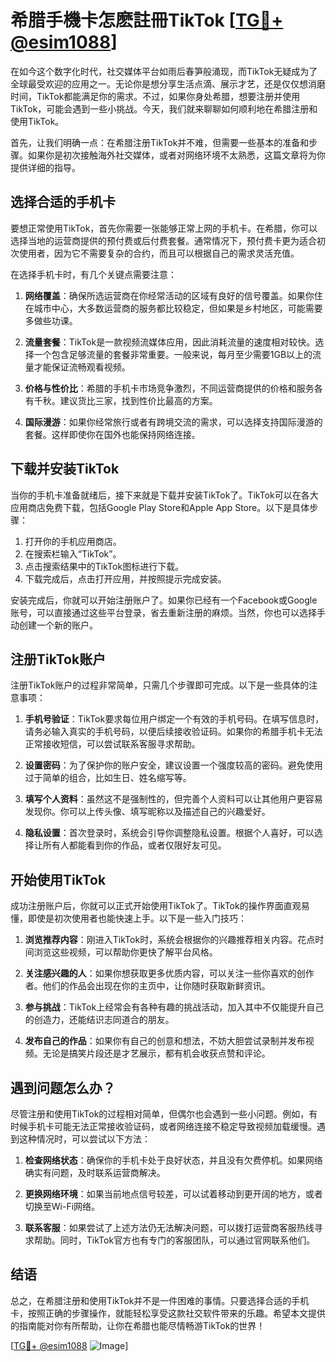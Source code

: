 # 希腊手機卡怎麽註冊TikTok [[TG💪+ @esim1088](https://t.me/s/esim1088)]

在如今这个数字化时代，社交媒体平台如雨后春笋般涌现，而TikTok无疑成为了全球最受欢迎的应用之一。无论你是想分享生活点滴、展示才艺，还是仅仅想消磨时间，TikTok都能满足你的需求。不过，如果你身处希腊，想要注册并使用TikTok，可能会遇到一些小挑战。今天，我们就来聊聊如何顺利地在希腊注册和使用TikTok。

首先，让我们明确一点：在希腊注册TikTok并不难，但需要一些基本的准备和步骤。如果你是初次接触海外社交媒体，或者对网络环境不太熟悉，这篇文章将为你提供详细的指导。

## 选择合适的手机卡

要想正常使用TikTok，首先你需要一张能够正常上网的手机卡。在希腊，你可以选择当地的运营商提供的预付费或后付费套餐。通常情况下，预付费卡更为适合初次使用者，因为它不需要复杂的合约，而且可以根据自己的需求灵活充值。

在选择手机卡时，有几个关键点需要注意：

1. **网络覆盖**：确保所选运营商在你经常活动的区域有良好的信号覆盖。如果你住在城市中心，大多数运营商的服务都比较稳定，但如果是乡村地区，可能需要多做些功课。
   
2. **流量套餐**：TikTok是一款视频流媒体应用，因此消耗流量的速度相对较快。选择一个包含足够流量的套餐非常重要。一般来说，每月至少需要1GB以上的流量才能保证流畅观看视频。

3. **价格与性价比**：希腊的手机卡市场竞争激烈，不同运营商提供的价格和服务各有千秋。建议货比三家，找到性价比最高的方案。

4. **国际漫游**：如果你经常旅行或者有跨境交流的需求，可以选择支持国际漫游的套餐。这样即使你在国外也能保持网络连接。

## 下载并安装TikTok

当你的手机卡准备就绪后，接下来就是下载并安装TikTok了。TikTok可以在各大应用商店免费下载，包括Google Play Store和Apple App Store。以下是具体步骤：

1. 打开你的手机应用商店。
2. 在搜索栏输入“TikTok”。
3. 点击搜索结果中的TikTok图标进行下载。
4. 下载完成后，点击打开应用，并按照提示完成安装。

安装完成后，你就可以开始注册账户了。如果你已经有一个Facebook或Google账号，可以直接通过这些平台登录，省去重新注册的麻烦。当然，你也可以选择手动创建一个新的账户。

## 注册TikTok账户

注册TikTok账户的过程非常简单，只需几个步骤即可完成。以下是一些具体的注意事项：

1. **手机号验证**：TikTok要求每位用户绑定一个有效的手机号码。在填写信息时，请务必输入真实的手机号码，以便后续接收验证码。如果你的希腊手机卡无法正常接收短信，可以尝试联系客服寻求帮助。

2. **设置密码**：为了保护你的账户安全，建议设置一个强度较高的密码。避免使用过于简单的组合，比如生日、姓名缩写等。

3. **填写个人资料**：虽然这不是强制性的，但完善个人资料可以让其他用户更容易发现你。你可以上传头像、填写昵称以及描述自己的兴趣爱好。

4. **隐私设置**：首次登录时，系统会引导你调整隐私设置。根据个人喜好，可以选择让所有人都能看到你的作品，或者仅限好友可见。

## 开始使用TikTok

成功注册账户后，你就可以正式开始使用TikTok了。TikTok的操作界面直观易懂，即使是初次使用者也能快速上手。以下是一些入门技巧：

1. **浏览推荐内容**：刚进入TikTok时，系统会根据你的兴趣推荐相关内容。花点时间浏览这些视频，可以帮助你更快了解平台风格。

2. **关注感兴趣的人**：如果你想获取更多优质内容，可以关注一些你喜欢的创作者。他们的作品会出现在你的主页中，让你随时获取新鲜资讯。

3. **参与挑战**：TikTok上经常会有各种有趣的挑战活动，加入其中不仅能提升自己的创造力，还能结识志同道合的朋友。

4. **发布自己的作品**：如果你有自己的创意和想法，不妨大胆尝试录制并发布视频。无论是搞笑片段还是才艺展示，都有机会收获点赞和评论。

## 遇到问题怎么办？

尽管注册和使用TikTok的过程相对简单，但偶尔也会遇到一些小问题。例如，有时候手机卡可能无法正常接收验证码，或者网络连接不稳定导致视频加载缓慢。遇到这种情况时，可以尝试以下方法：

1. **检查网络状态**：确保你的手机卡处于良好状态，并且没有欠费停机。如果网络确实有问题，及时联系运营商解决。

2. **更换网络环境**：如果当前地点信号较差，可以试着移动到更开阔的地方，或者切换至Wi-Fi网络。

3. **联系客服**：如果尝试了上述方法仍无法解决问题，可以拨打运营商客服热线寻求帮助。同时，TikTok官方也有专门的客服团队，可以通过官网联系他们。

## 结语

总之，在希腊注册和使用TikTok并不是一件困难的事情。只要选择合适的手机卡，按照正确的步骤操作，就能轻松享受这款社交软件带来的乐趣。希望本文提供的指南能对你有所帮助，让你在希腊也能尽情畅游TikTok的世界！

[[TG💪+ @esim1088](https://t.me/s/esim1088) ![Image](https://i.postimg.cc/4NQfJmqS/Snipaste-2025-05-13-00-14-12.png)]